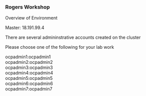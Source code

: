 ### Rogers Workshop  

Overview of Environment  

Master: 18.191.99.4


There are several admininstrative accounts created on the cluster  

Please choose one of the following for your lab work

ocpadmin1:ocpadmin1  
ocpadmin2:ocpadmin2  
ocpadmin3:ocpadmin3  
ocpadmin4:ocpadmin4  
ocpadmin5:ocpadmin5  
ocpadmin6:ocpadmin6  
ocpadmin7:ocpadmin7  



